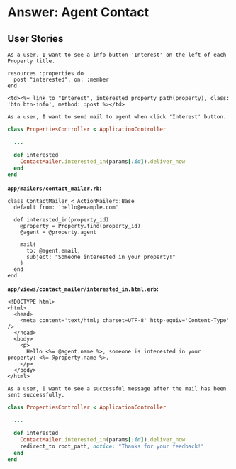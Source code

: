 # Answer: Agent Contact

## User Stories

```
As a user, I want to see a info button 'Interest' on the left of each Property title.
```

```
resources :properties do
  post "interested", on: :member
end
```

```html+erb
<td><%= link_to "Interest", interested_property_path(property), class: 'btn btn-info', method: :post %></td>
```

```
As a user, I want to send mail to agent when click 'Interest' button.
```

```ruby
class PropertiesController < ApplicationController

  ...

  def interested
    ContactMailer.interested_in(params[:id]).deliver_now
  end
end
```

**`app/mailers/contact_mailer.rb`:**

```
class ContactMailer < ActionMailer::Base
  default from: 'hello@example.com'

  def interested_in(property_id)
    @property = Property.find(property_id)
    @agent = @property.agent

    mail(
      to: @agent.email,
      subject: "Someone interested in your property!"
    )
  end
end
```

**`app/views/contact_mailer/interested_in.html.erb`:**

```
<!DOCTYPE html>
<html>
  <head>
    <meta content='text/html; charset=UTF-8' http-equiv='Content-Type' />
  </head>
  <body>
    <p>
      Hello <%= @agent.name %>, someone is interested in your property: <%= @property.name %>.
    </p>
  </body>
</html>
```

```
As a user, I want to see a successful message after the mail has been sent successfully.
```

```ruby
class PropertiesController < ApplicationController

  ...

  def interested
    ContactMailer.interested_in(params[:id]).deliver_now
    redirect_to root_path, notice: "Thanks for your feedback!"
  end
end
```

